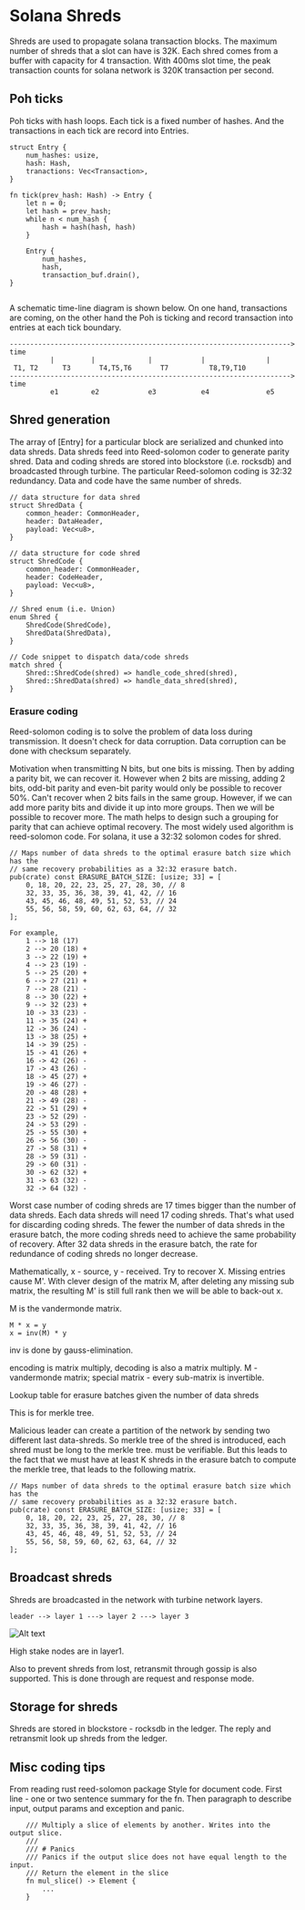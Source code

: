 # Solana Shreds

Shreds are used to propagate solana transaction blocks. The maximum number of
shreds that a slot can have is 32K. Each shred comes from a buffer with
capacity for 4 transaction. With 400ms slot time, the peak transaction counts
for solana network is 320K transaction per second.

## Poh ticks

Poh ticks with hash loops. Each tick is a fixed number of hashes. And the
transactions in each tick are record into Entries.

```
struct Entry {
    num_hashes: usize,
    hash: Hash,
    tranactions: Vec<Transaction>,
}

fn tick(prev_hash: Hash) -> Entry {
    let n = 0;
    let hash = prev_hash;
    while n < num_hash {
        hash = hash(hash, hash)
    }
    
    Entry {
        num_hashes,
        hash,
        transaction_buf.drain(),
}


```

A schematic time-line diagram is shown below. On one hand, transactions are
coming, on the other hand the Poh is ticking and record transaction into entries at each tick
boundary. 

```
---------------------------------------------------------------------> time
          |         |             |            |               |
 T1, T2      T3       T4,T5,T6       T7          T8,T9,T10
---------------------------------------------------------------------> time
          e1        e2            e3           e4              e5
```


## Shred generation

The array of [Entry] for a particular block are serialized and chunked into
data shreds. Data shreds feed into Reed-solomon coder to generate parity shred.
Data and coding shreds are stored into blockstore (i.e. rocksdb) and
broadcasted through turbine. The particular Reed-solomon coding is 32:32
redundancy. Data and code have the same number of shreds.

```
// data structure for data shred
struct ShredData {
    common_header: CommonHeader,
    header: DataHeader,
    payload: Vec<u8>, 
}

// data structure for code shred
struct ShredCode {
    common_header: CommonHeader,
    header: CodeHeader,
    payload: Vec<u8>, 
}

// Shred enum (i.e. Union)
enum Shred {
    ShredCode(ShredCode),
    ShredData(ShredData),
}

// Code snippet to dispatch data/code shreds
match shred {
    Shred::ShredCode(shred) => handle_code_shred(shred), 
    Shred::ShredData(shred) => handle_data_shred(shred), 
}
```

### Erasure coding

Reed-solomon coding is to solve the problem of data loss during transmission.
It doesn't check for data corruption. Data corruption can be done with checksum
separately. 

Motivation when transmitting N bits, but one bits is missing. Then by adding
a parity bit, we can recover it. However when 2 bits are missing, adding
2 bits, odd-bit parity and even-bit parity would only be possible to recover
50%. Can't recover when 2 bits fails in the same group. However, if we can add
more parity bits and divide it up into more groups. Then we will be possible to
recover more. The math helps to design such a grouping for parity that can
achieve optimal recovery. The most widely used algorithm is reed-solomon code.
For solana, it use a 32:32 solomon codes for shred.


```
// Maps number of data shreds to the optimal erasure batch size which has the
// same recovery probabilities as a 32:32 erasure batch.
pub(crate) const ERASURE_BATCH_SIZE: [usize; 33] = [
    0, 18, 20, 22, 23, 25, 27, 28, 30, // 8
    32, 33, 35, 36, 38, 39, 41, 42, // 16
    43, 45, 46, 48, 49, 51, 52, 53, // 24
    55, 56, 58, 59, 60, 62, 63, 64, // 32
];

For example, 
    1 --> 18 (17)
    2 --> 20 (18) +
    3 --> 22 (19) +
    4 --> 23 (19) -
    5 --> 25 (20) +
    6 --> 27 (21) + 
    7 --> 28 (21) -
    8 --> 30 (22) +
    9 --> 32 (23) +
    10 -> 33 (23) -
    11 -> 35 (24) +
    12 -> 36 (24) -
    13 -> 38 (25) +
    14 -> 39 (25) -
    15 -> 41 (26) +
    16 -> 42 (26) -
    17 -> 43 (26) - 
    18 -> 45 (27) +
    19 -> 46 (27) -
    20 -> 48 (28) +
    21 -> 49 (28) -
    22 -> 51 (29) +
    23 -> 52 (29) -
    24 -> 53 (29) -
    25 -> 55 (30) +
    26 -> 56 (30) -
    27 -> 58 (31) +
    28 -> 59 (31) -
    29 -> 60 (31) -
    30 -> 62 (32) +
    31 -> 63 (32) -
    32 -> 64 (32) -
```
    
Worst case number of coding shreds are 17 times bigger than the number of data
shreds. Each data shreds will need 17 coding shreds. That's what used for
discarding coding shreds. The fewer the number of data shreds in the erasure
batch, the more coding shreds need to achieve the same probability of recovery.
After 32 data shreds in the erasure batch, the rate for redundance of coding
shreds no longer decrease. 

Mathematically, x - source, y - received. Try to recover X. Missing entries
cause M'. With clever design of the matrix M, after deleting any missing sub
matrix, the resulting M' is still full rank then we will be able to back-out x.

M is the vandermonde matrix.

```
M * x = y
x = inv(M) * y
```
inv is done by gauss-elimination.


encoding is matrix multiply, decoding is also a matrix multiply. 
M - vandermonde matrix; special matrix - every sub-matrix is invertible. 

Lookup table for erasure batches given the number of data shreds

This is for merkle tree. 

Malicious leader can create a partition of the network by sending two different
last data-shreds. So merkle tree of the shred is introduced, each shred must be
long to the merkle tree. must be verifiable. But this leads to the fact that we
must have at least K shreds in the erasure batch to compute the merkle tree,
that leads to the following matrix.

```
// Maps number of data shreds to the optimal erasure batch size which has the
// same recovery probabilities as a 32:32 erasure batch.
pub(crate) const ERASURE_BATCH_SIZE: [usize; 33] = [
    0, 18, 20, 22, 23, 25, 27, 28, 30, // 8
    32, 33, 35, 36, 38, 39, 41, 42, // 16
    43, 45, 46, 48, 49, 51, 52, 53, // 24
    55, 56, 58, 59, 60, 62, 63, 64, // 32
];

```

## Broadcast shreds

Shreds are broadcasted in the network with turbine network layers. 

```
leader --> layer 1 ---> layer 2 ---> layer 3
```

![Alt text](./turbine.svg)

High stake nodes are in layer1.

Also to prevent shreds from lost, retransmit through gossip is also supported.
This is done through are request and response mode. 

## Storage for shreds

Shreds are stored in blockstore - rocksdb in the ledger. The reply and
retransmit look up shreds from the ledger.


## Misc coding tips

From reading rust reed-solomon package
Style for document code. First line - one or two sentence summary for the fn. 
Then paragraph to describe input, output params and exception and panic.
```
    /// Multiply a slice of elements by another. Writes into the output slice.
    ///
    /// # Panics
    /// Panics if the output slice does not have equal length to the input.
    /// Return the element in the slice
    fn mul_slice() -> Element {
        ...
    }
```